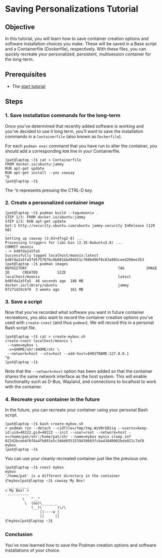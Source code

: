 Saving Personalizations Tutorial
================================

Objective
---------

In this tutorial, you will learn how to save container creation options and software
installation choices you make. These will be saved in a Base script and a Containerfile
(Dockerfile), respectively.
With these files, you can quickly recreate your personalized, persistent, multisession
container for the long-term.


Prerequisites
-------------

* The [start tutorial](start.md)


Steps
-----

### 1. Save installation commands for the long-term

Once you've determined that recently added software is working and you've decided
to use it long term, you'll want to save the installation commands in a
`Containerfile` (also known as `Dockerfile`).

For each `podman exec` command that you have run to alter the container, you should add a
corresponding `RUN` line in your Containerfile.

```
[pat@laptop ~]$ cat > Containerfile
FROM docker.io/ubuntu:jammy
RUN apt-get update
RUN apt-get install --yes cowsay
^D
[pat@laptop ~]$ 
```

The `^D` represents pressing the CTRL-D key.


### 2. Create a personalized container image

```
[pat@laptop ~]$ podman build --tag=moonix .
STEP 1/3: FROM docker.io/ubuntu:jammy
STEP 2/3: RUN apt-get update
Get:1 http://security.ubuntu.com/ubuntu jammy-security InRelease [129 kB]
...
Setting up cowsay (3.03+dfsg2-8) ...
Processing triggers for libc-bin (2.35-0ubuntu3.8) ...
COMMIT moonix
--> bd8fda2a5fa5
Successfully tagged localhost/moonix:latest
bd8fda2a5fa5fd575707bc0b081bbd9d451c760bd9bf8c83a803ceed266ee353
[pat@laptop ~]$ podman images
REPOSITORY                                          TAG          IMAGE ID      CREATED         SIZE
localhost/moonix                                    latest       bd8fda2a5fa5  46 seconds ago  186 MB
docker.io/library/ubuntu                            jammy        97271d29cb79  3 weeks ago     161 MB
```


### 3. Save a script

Now that you've recorded what software you want in future container recreations,
you also want to record the container creation options you've used with `create-cnest` (and thus `podman`).
We will record this in a personal Bash script file.

```
[pat@laptop ~]$ cat > create-mybox.sh
create-cnest localhost/moonix \
 --name=mybox \
 -v=$HOME/shr:$HOME/shr \
 --network=host --uts=host --add-host=$HOSTNAME:127.0.0.1
^D
[pat@laptop ~]$ 
```

Note that the `--network=host` option has been added so that the container shares the
same network interface as the host system. This will enable functionality such as D-Bus,
Wayland, and connections to localhost to work with the container.


### 4. Recreate your container in the future

In the future, you can recreate your container using your personal Bash script.

```
[pat@laptop ~]$ bash create-mybox.sh
+ podman run --detach --cidfile=/tmp/tmp.WzVNrGB1iq --userns=keep-id:uid=48222,gid=48222 --init --user=root --network=host -v=/home/pat/shr:/home/pat/shr --name=mybox mynix sleep inf
022d2bceb4f6f8a4fb891e5c346d6553159439603fcba43840902bda921c7af8
mybox
[pat@laptop ~]$ 
```

You can use your cleanly recreated container just like the previous one.

```
[pat@laptop ~]$ cnest mybox
mybox
'/home/pat' is a different directory in the container
📦mybox[pat@laptop ~]$ cowsay My Box!
 __________
< My Box! >
 ----------
        \   ^__^
         \  (oo)\_______
            (__)\       )\/\
                ||----w |
                ||     ||
📦mybox[pat@laptop ~]$ 
```


### Conclusion

You've now learned how to save the Podman creation options and software installations
of your choice.
